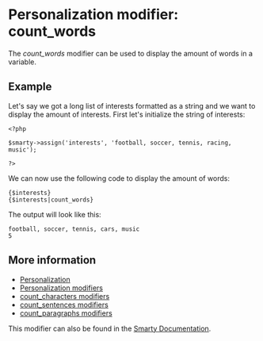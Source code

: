 # Personalization modifier: count_words

The *count_words* modifier can be used to display the amount of words 
in a variable.

## Example

Let's say we got a long list of interests formatted as a string and 
we want to display the amount of interests. First let's initialize the 
string of interests:

    <?php

    $smarty->assign('interests', 'football, soccer, tennis, racing, music');

    ?>
    
We can now use the following code to display the amount of words:

    {$interests}
    {$interests|count_words}
    
The output will look like this:

    football, soccer, tennis, cars, music
    5

## More information

* [Personalization](./personalization)
* [Personalization modifiers](./personalization-modifiers)
* [count_characters modifiers](./personalization-modifiers-count_characters)
* [count_sentences modifiers](./personalization-modifiers-count_sentences)
* [count_paragraphs modifiers](./personalization-modifiers-count_paragraphs)

This modifier can also be found in the [Smarty Documentation](http://www.smarty.net/docs/en/language.modifier.count.words.tpl).
